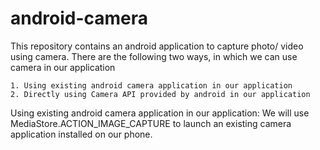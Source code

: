 # android-camera
This repository contains an android application to capture photo/ video using camera. There are the following two ways, in which we can use camera in our application

    1. Using existing android camera application in our application
    2. Directly using Camera API provided by android in our application

Using existing android camera application in our application:
We will use MediaStore.ACTION_IMAGE_CAPTURE to launch an existing camera application installed on our phone. 

